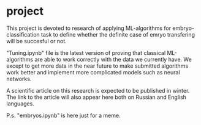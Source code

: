 # project
This project is devoted to research of applying ML-algorithms for embryo-classification task to define whether the definite case of emryo transfering will be succesful or not. 

"Tuning.ipynb" file is the latest version of proving that classical ML-algorithms are able to work correctly with the data we currently have. We except to get more data in the near future to make submitted algorithms work better and implement more complicated models such as neural networks.

A scientific article on this research is expected to be published in winter. The link to the article will also appear here both on Russian and English languages.

P.s. "embryos.ipynb" is here just for a meme.
